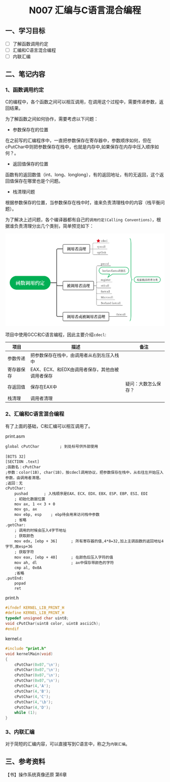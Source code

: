 # <h1 align="center">N007 汇编与C语言混合编程</h1>

## 一、学习目标

* [ ] 了解函数调用约定
* [ ] 汇编和C语言混合编程
* [ ] 内联汇编

## 二、笔记内容

### 1、函数调用约定

C的编程中，各个函数之间可以相互调用，在调用这个过程中，需要传递参数，返回结果。

为了解函数之间如何协作，需要考虑以下问题：

* 参数保存在的位置

在之前写的汇编程序中，一直把参数保存在寄存器中，参数顺序如何，但在cPutChar中则把参数保存在栈中，也就是内存中,如果保存在内存中压入顺序如何？。

* 返回值保存的位置

函数有的返回数值（int、long、longlong），有的返回地址，有的无返回，这个返回值保存在哪里也是个问题。

* 栈清理问题

根据参数保存的位置，当参数保存在栈中时，谁来负责清理栈中的内容（栈平衡问题）。

为了解决上述问题，各个编译器都有自己的`调用约定(Calling Conventions)`，根据谁负责清理分出几个类别，简单预览如下：

![函数约定预览](../img/N007_CallingConventions.png)

项目中使用GCC和C语言编程，因此主要介绍`cdecl`:

| 项目             | 描述                                 | 备注                            |
| ---------------- | ------------------------------------ | ------------------------------------ |
| 参数传递         | 把参数保存在栈中，由调用者从右到左压入栈中 |  |
|       寄存器保存          | EAX、ECX、和EDX由调用者保存，其他由被调用者保存 |  |
| 存返回值 | 保存在EAX中 | 疑问：大数怎么保存？ |
| 栈清理 | 调用者清理 |  |

### 2、汇编和C语言混合编程

有了上面的基础，C和汇编可以相互调用了。

print.asm

```assembly
global cPutChar         ; 到处标号供外部使用

[BITS 32]
[SECTION .text]
;函数名：cPutChar
;参数：color(1B), char(1B)，按cdecl调用协议，把参数保存在栈中，从右往左开始压入参数，由调用者清理。
;返回：无
cPutChar:
    pushad       ; 入栈顺序是EAX、ECX、EDX、EBX、ESP、EBP、ESI、EDI
    ; 初始化数据位置
    mov ax, 1 << 3 + 0
    mov gs, ax
    mov ebp, esp	; ebp待会用来访问栈中参数
    ; 省略
.getChar:
    ; 调用的时候会压入4字节地址
    ; 获取颜色
    mov edx, [ebp + 36]      ; 所有寄存器的值,4*8=32,加上主调函数的返回地址4字节,故esp+36
    ; 获取字符
    mov eax, [ebp + 40]      ; 在颜色后压入字符的值
    mov ah, dl               ; ax中保存带颜色的字符
    cmp al, 0x0A
    ;省略
.putEnd:
    popad
    ret
```

print.h

```c
#ifndef KERNEL_LIB_PRINT_H
#define KERNEL_LIB_PRINT_H
typedef unsigned char uint8;
void cPutChar(uint8 color, uint8 asciiCh);
#endif
```

kernel.c

```c
#include "print.h"
void kernelMain(void)
{
    cPutChar(0x07,'\n');
    cPutChar(0x07,'\n');
    cPutChar(0x07,'\n');
    cPutChar(0x07,'\n');
    cPutChar(4,'A');
    cPutChar(4,'B');
    cPutChar(4,'C');
    cPutChar(4,'\b');
    cPutChar(4,'D');
    while (1);
}
```

### 3、内联汇编

对于简短的汇编内容，可以直接写到C语言中，称之为`内联汇编`。



## 三、参考资料

【书】操作系统真像还原 第6章
